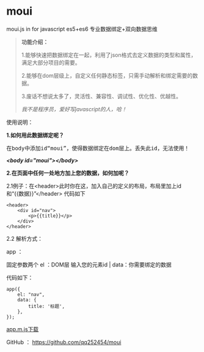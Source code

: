 # moui
moui.js in for javascript es5+es6 专业数据绑定+双向数据思维
<!-- wp:quote -->
<blockquote class="wp-block-quote"><p><strong>功能介绍：</strong></p><p>1.能够快速把数据绑定在一起，利用了json格式去定义数据的类型和属性，满足大部分项目的需要。</p><p>2.能够在dom层级上，自定义任何静态标签，只需手动解析和绑定需要的数据。</p><p>3.废话不想说太多了，灵活性、兼容性、调试性、优化性、优越性。</p><p></p><cite>我不是程序员，爱好写javascript的人，哈！</cite></blockquote>
<!-- /wp:quote -->

<!-- wp:paragraph -->
<p>使用说明：</p>
<!-- /wp:paragraph -->

<!-- wp:paragraph -->
<p><strong>1.如何用此数据绑定呢？</strong></p>
<!-- /wp:paragraph -->

<!-- wp:preformatted -->
<pre class="wp-block-preformatted">在body中添加id“moui”，使得数据绑定在dom层上。丢失此id，无法使用！</pre>
<!-- /wp:preformatted -->

<!-- wp:paragraph -->
<p><strong><em>&lt;body id="moui"&gt;&lt;/body&gt;</em></strong></p>
<!-- /wp:paragraph -->

<!-- wp:paragraph -->
<p><strong>2.在页面中任何一处地方加上您的数据，如何加呢？</strong></p>
<!-- /wp:paragraph -->

<!-- wp:paragraph -->
<p>2.1例子：在&lt;header&gt;此时你在这，加入自己的定义的布局，布局里加上id和“{{数据}}”&lt;/header&gt; 代码如下</p>
<!-- /wp:paragraph -->

<!-- wp:code -->
<pre class="wp-block-code"><code>&lt;header>
    &lt;div id="nav">
        &lt;p>{{title}}&lt;/p>
    &lt;/div>
&lt;/header></code></pre>
<!-- /wp:code -->

<!-- wp:paragraph -->
<p>2.2 解析方式：</p>
<!-- /wp:paragraph -->

<!-- wp:paragraph -->
<p>app ： </p>
<!-- /wp:paragraph -->

<!-- wp:paragraph -->
<p>固定参数两个  el ：DOM层 输入您的元素id   |   data：你需要绑定的数据 </p>
<!-- /wp:paragraph -->

<!-- wp:paragraph -->
<p>代码如下：</p>
<!-- /wp:paragraph -->

<!-- wp:code -->
<pre class="wp-block-code"><code>app({
    el: "nav",
    data: {
        title: '标题',
    },
});</code></pre>
<!-- /wp:code -->

<!-- wp:file {"id":19,"href":"http://www.datouyu.net/wp-content/uploads/2019/08/app.m.js.zip"} -->
<div class="wp-block-file"><a href="http://www.datouyu.net/wp-content/uploads/2019/08/app.m.js.zip">app.m.js</a><a href="http://www.datouyu.net/wp-content/uploads/2019/08/app.m.js.zip" class="wp-block-file__button" download>下载</a></div>
<!-- /wp:file -->

<!-- wp:paragraph -->
<p>GitHub ： <a href="https://github.com/qq252454/moui">https://github.com/qq252454/moui</a></p>
<!-- /wp:paragraph -->
